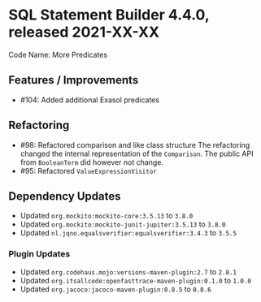 # SQL Statement Builder 4.4.0, released 2021-XX-XX

Code Name: More Predicates

## Features / Improvements

* #104: Added additional Exasol predicates

## Refactoring
 
* #98: Refactored comparison and like class structure
   The refactoring changed the internal representation of the `Comparison`.
   The public API from `BooleanTerm` did however not change.
* #95: Refactored `ValueExpressionVisitor` 

## Dependency Updates

* Updated `org.mockito:mockito-core:3.5.13` to `3.8.0`
* Updated `org.mockito:mockito-junit-jupiter:3.5.13` to `3.8.0`
* Updated `nl.jqno.equalsverifier:equalsverifier:3.4.3` to `3.5.5`

### Plugin Updates

* Updated `org.codehaus.mojo:versions-maven-plugin:2.7` to `2.8.1`
* Updated `org.itsallcode:openfasttrace-maven-plugin:0.1.0` to `1.0.0`
* Updated `org.jacoco:jacoco-maven-plugin:0.8.5` to `0.8.6`

